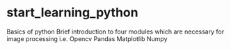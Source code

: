 # start_learning_python
 Basics of python
Brief introduction to four modules which are necessary for image processing i.e.
Opencv
Pandas
Matplotlib
Numpy
